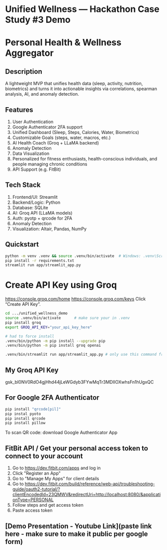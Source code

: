 
# Unified Wellness — Hackathon Case Study #3 Demo
# Personal Health & Wellness Aggregator

## Description
A lightweight MVP that unifies health data (sleep, activity, nutrition, biometrics) and turns it into
actionable insights via correlations, spearman analysis, AI, and anomaly detection.

## Features
1) User Authentication
2) Google Authenticator 2FA support
3) Unified Dashboard (Sleep, Steps, Calories, Water, Biometrics)
4) Customizable Goals (steps, water, macros, etc.)
5) AI Health Coach (Groq + LLaMA backend)
6) Anomaly Detection
7) Data Visualization
8) Personalized for fitness enthusiasts, health-conscious individuals, and people managing chronic conditions
9) API Support (e.g. FitBit)

## Tech Stack
1) Frontend/UI: Streamlit
2) Backend/Logic: Python
3) Database: SQLite
4) AI: Groq API (LLaMA models)
5) Auth: pyotp + qrcode for 2FA
6) Anomaly Detection
7) Visualization: Altair, Pandas, NumPy


## Quickstart

```bash
python -m venv .venv && source .venv/bin/activate  # Windows: .venv\Scripts\activate
pip install -r requirements.txt
streamlit run app/streamlit_app.py

```

# Create API Key using Groq
https://console.groq.com/home
https://console.groq.com/keys
Click “Create API Key”.



``` bash
cd .../unified_wellness_demo
source .venv/bin/activate      # make sure your in .venv 
pip install groq
export GROQ_API_KEY="your_api_key_here"

# had to force install
.venv/bin/python -m pip install --upgrade pip
.venv/bin/python -m pip install groq openai

.venv/bin/streamlit run app/streamlit_app.py # only use this command from now on to start up UI after implementing LLM, otherwise will not work
```

## My Groq API Key
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

## For Google 2FA Authenticator 

``` bash
pip install "qrcode[pil]"
pip instal pyoto
pip install qrcode
pip install pillow
```
To scan QR code: download Google Authenticator App

## FitBit API / Get your personal access token to connect to your account
1) Go to https://dev.fitbit.com/apps and log in
2) Click "Register an App"
3) Go to "Manage My Apps" for client details
4) Go to https://dev.fitbit.com/build/reference/web-api/troubleshooting-guide/oauth2-tutorial/?clientEncodedId=23QMWV&redirectUri=http://localhost:8080/&applicationType=PERSONAL
5) Follow steps and get access token
6) Paste access token

## [Demo Presentation - Youtube Link](paste link here - make sure to make it public per google form)

